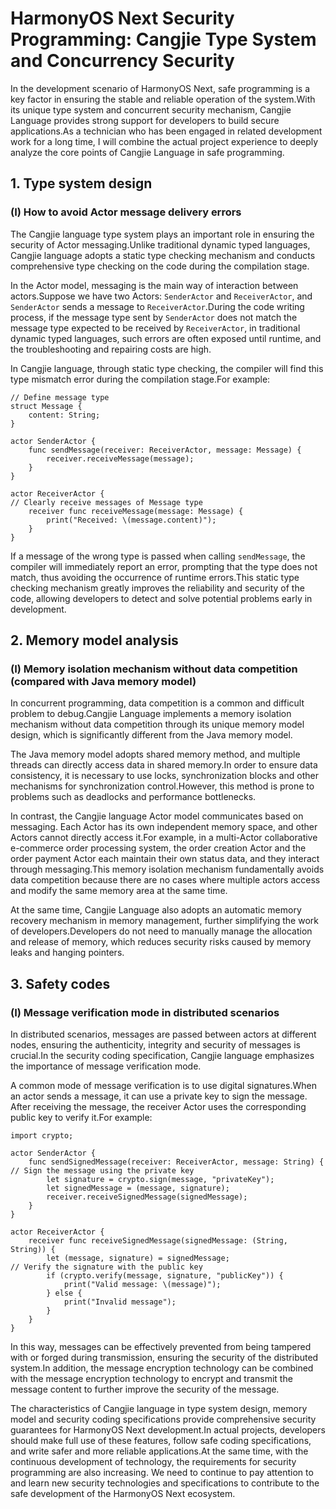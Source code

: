 # HarmonyOS Next Security Programming: Cangjie Type System and Concurrency Security
In the development scenario of HarmonyOS Next, safe programming is a key factor in ensuring the stable and reliable operation of the system.With its unique type system and concurrent security mechanism, Cangjie Language provides strong support for developers to build secure applications.As a technician who has been engaged in related development work for a long time, I will combine the actual project experience to deeply analyze the core points of Cangjie Language in safe programming.

## 1. Type system design
### (I) How to avoid Actor message delivery errors
The Cangjie language type system plays an important role in ensuring the security of Actor messaging.Unlike traditional dynamic typed languages, Cangjie language adopts a static type checking mechanism and conducts comprehensive type checking on the code during the compilation stage.

In the Actor model, messaging is the main way of interaction between actors.Suppose we have two Actors: `SenderActor` and `ReceiverActor`, and `SenderActor` sends a message to `ReceiverActor`.During the code writing process, if the message type sent by `SenderActor` does not match the message type expected to be received by `ReceiverActor`, in traditional dynamic typed languages, such errors are often exposed until runtime, and the troubleshooting and repairing costs are high.

In Cangjie language, through static type checking, the compiler will find this type mismatch error during the compilation stage.For example:
```cj
// Define message type
struct Message {
    content: String;
}

actor SenderActor {
    func sendMessage(receiver: ReceiverActor, message: Message) {
        receiver.receiveMessage(message);
    }
}

actor ReceiverActor {
// Clearly receive messages of Message type
    receiver func receiveMessage(message: Message) {
        print("Received: \(message.content)");
    }
}
```
If a message of the wrong type is passed when calling `sendMessage`, the compiler will immediately report an error, prompting that the type does not match, thus avoiding the occurrence of runtime errors.This static type checking mechanism greatly improves the reliability and security of the code, allowing developers to detect and solve potential problems early in development.

## 2. Memory model analysis
### (I) Memory isolation mechanism without data competition (compared with Java memory model)
In concurrent programming, data competition is a common and difficult problem to debug.Cangjie Language implements a memory isolation mechanism without data competition through its unique memory model design, which is significantly different from the Java memory model.

The Java memory model adopts shared memory method, and multiple threads can directly access data in shared memory.In order to ensure data consistency, it is necessary to use locks, synchronization blocks and other mechanisms for synchronization control.However, this method is prone to problems such as deadlocks and performance bottlenecks.

In contrast, the Cangjie language Actor model communicates based on messaging. Each Actor has its own independent memory space, and other Actors cannot directly access it.For example, in a multi-Actor collaborative e-commerce order processing system, the order creation Actor and the order payment Actor each maintain their own status data, and they interact through messaging.This memory isolation mechanism fundamentally avoids data competition because there are no cases where multiple actors access and modify the same memory area at the same time.

At the same time, Cangjie Language also adopts an automatic memory recovery mechanism in memory management, further simplifying the work of developers.Developers do not need to manually manage the allocation and release of memory, which reduces security risks caused by memory leaks and hanging pointers.

## 3. Safety codes
### (I) Message verification mode in distributed scenarios
In distributed scenarios, messages are passed between actors at different nodes, ensuring the authenticity, integrity and security of messages is crucial.In the security coding specification, Cangjie language emphasizes the importance of message verification mode.

A common mode of message verification is to use digital signatures.When an actor sends a message, it can use a private key to sign the message. After receiving the message, the receiver Actor uses the corresponding public key to verify it.For example:
```cj
import crypto;

actor SenderActor {
    func sendSignedMessage(receiver: ReceiverActor, message: String) {
// Sign the message using the private key
        let signature = crypto.sign(message, "privateKey");
        let signedMessage = (message, signature);
        receiver.receiveSignedMessage(signedMessage);
    }
}

actor ReceiverActor {
    receiver func receiveSignedMessage(signedMessage: (String, String)) {
        let (message, signature) = signedMessage;
// Verify the signature with the public key
        if (crypto.verify(message, signature, "publicKey")) {
            print("Valid message: \(message)");
        } else {
            print("Invalid message");
        }
    }
}
```
In this way, messages can be effectively prevented from being tampered with or forged during transmission, ensuring the security of the distributed system.In addition, the message encryption technology can be combined with the message encryption technology to encrypt and transmit the message content to further improve the security of the message.

The characteristics of Cangjie language in type system design, memory model and security coding specifications provide comprehensive security guarantees for HarmonyOS Next development.In actual projects, developers should make full use of these features, follow safe coding specifications, and write safer and more reliable applications.At the same time, with the continuous development of technology, the requirements for security programming are also increasing. We need to continue to pay attention to and learn new security technologies and specifications to contribute to the safe development of the HarmonyOS Next ecosystem.
